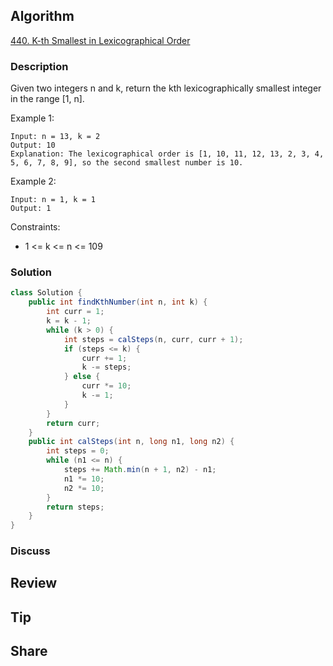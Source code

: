 ## Algorithm

[440. K-th Smallest in Lexicographical Order](https://leetcode.com/problems/k-th-smallest-in-lexicographical-order/description/)

### Description

Given two integers n and k, return the kth lexicographically smallest integer in the range [1, n].


Example 1:

```
Input: n = 13, k = 2
Output: 10
Explanation: The lexicographical order is [1, 10, 11, 12, 13, 2, 3, 4, 5, 6, 7, 8, 9], so the second smallest number is 10.
```

Example 2:

```
Input: n = 1, k = 1
Output: 1
```

Constraints:

- 1 <= k <= n <= 109

### Solution

```java
class Solution {
    public int findKthNumber(int n, int k) {
        int curr = 1;
        k = k - 1;
        while (k > 0) {
            int steps = calSteps(n, curr, curr + 1);
            if (steps <= k) {
                curr += 1;
                k -= steps;
            } else {
                curr *= 10;
                k -= 1;
            }
        }
        return curr;
    }
    public int calSteps(int n, long n1, long n2) {
        int steps = 0;
        while (n1 <= n) {
            steps += Math.min(n + 1, n2) - n1;
            n1 *= 10;
            n2 *= 10;
        }
        return steps;
    }
}
```

### Discuss

## Review


## Tip


## Share
